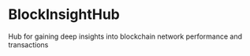 # BlockInsightHub
Hub for gaining deep insights into blockchain network performance and transactions
